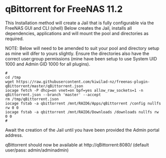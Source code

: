 # qBittorrent for FreeNAS 11.2

This Installation method will create a Jail that is fully configurable via the FreeNAS GUI and CLI (shell) Below creates the Jail, installs all dependencies, applications and will mount the pool and directories as required.

NOTE: Below will need to be amended to suit your pool and directory setup as mine will difer to yours slightly. Ensure the directories also have the correct user:group permissions (mine have been setup to use System UID 1000 and Admin GID 1000 for all plugins).
```
#
cd /tmp
wget https://raw.githubusercontent.com/kiwilad-nz/freenas-plugin-qBittorrent/master/qBittorrent.json
iocage fetch -P dhcp=on vnet=on bpf=yes allow_raw_sockets=1 -n qBittorrent.json --branch 'master' --accept
rm /tmp/qBittorrent.json
iocage fstab -a qbittorrent /mnt/RAID6/Apps/qBittorrent /config nullfs rw 0 0
iocage fstab -a qbittorrent /mnt/RAID6/Downloads /downloads nullfs rw 0 0
#
```
Await the creation of the Jail until you have been provided the Admin portal address.

qBittorrent should now be available at http://qBittorrent:8080/ (default user/pass: admin/adminadmin)

